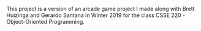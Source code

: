 This project is a version of an arcade game project I made along with Brett Huizinga and Gerardo Santana in Winter 2019 for the class CSSE 220 - Object-Oriented Programming.
